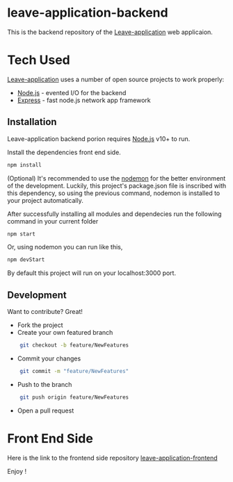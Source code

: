 # leave-application-backend

This is the backend repository of the [Leave-application](https://github.com/MDAmir159/leave-application-frontend) web applicaion.


# Tech Used

[Leave-application](https://github.com/MDAmir159/leave-application-frontend) uses a number of open source projects to work properly:

- [Node.js](http://nodejs.org/) - evented I/O for the backend
- [Express](https://expressjs.com/) - fast node.js network app framework

## Installation

Leave-application backend porion requires [Node.js](https://nodejs.org/) v10+ to run.

Install the dependencies front end side.

```sh
npm install
```
(Optional) It's recommended to use the [nodemon](https://www.npmjs.com/package/nodemon) for the better environment of the development.
Luckily, this project's package.json file is inscribed with this dependency, so using the previous command, nodemon is installed to your project automatically.

After successfully installing all modules and dependecies run the following command in your current folder
```sh
npm start
```
Or, using nodemon you can run like this,
```sh
npm devStart
```

By default this project will run on your localhost:3000 port.
## Development

Want to contribute? Great!

- Fork the project
- Create your own featured branch
```sh
    git checkout -b feature/NewFeatures
```
- Commit your changes
```sh
    git commit -m "feature/NewFeatures"
```
- Push to the branch
```sh
    git push origin feature/NewFeatures
```
- Open a pull request

# Front End Side

Here is the link to the frontend side repository
 [leave-application-frontend](https://github.com/MDAmir159/leave-application-frontend)
 
 Enjoy !
